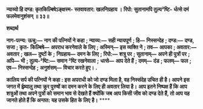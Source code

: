**न्याय्यो हि दण्ड: कृतकिल्बिषेऽङ्क्षस्म-** **स्तवावतार: खलनिग्रहाय ।** **रिपो: सुतानामपि तुल्य²ष्टि-** **र्धत्से दमं फलमेवानुशंसन् ॥ ३३॥** 

**शब्दार्थ** 

**नाग-पत्न्य: ऊचु:—** **नाग की पत्नियों ने कहा** **; न्याय्य:—** **सही न्यायपूर्ण** **; हि—** **निस्सन्देह** **; दण्ड:—** **दण्ड, सजा** **; कृत-** **किल्बिषे—** **अपराध करनेवाले के लिए** **; अस्मिन्—** **इस व्यक्ति ने** **; तव—** **आपका** **; अवतार:—** **अवतार** **; खल—** **दुष्टों के** **;** **निग्रहाय—** **दमन के लिए** **; रिपो:—** **शत्रु पर** **; सुतानाम्—** **अपने ही पुत्रों पर** **; अपि—** **भी** **; तुल्य-²ष्टि:—** **समान ²ष्टि रखनेवाला** **;** **धत्से—** **आप देते हैं** **; दमम्—** **दंड** **; फलम्—** **फल** **; एव—** **निस्सन्देह** **; अनुशंसम्—** **विचार करते हुए।** **.** 

**कालिय सर्प की पत्नियों ने कहा : इस अपराधी को जो दण्ड मिला है, वह निस्संदेह उचित** **ही है। आपने इस जगत में ईष्र्यालु तथा क्रूर पुरुषों का दमन करने के लिए ही अवतार लिया है।** **आप इतने निष्पक्ष हैं कि आप शत्रुओं तथा अपने पुत्रों को समान भाव से देखते हैं क्योंकि जब** **आप किसी जीव को दण्ड देते हैं, तो आप यह जानते होते हैं कि अन्तत: यह उसके हित के लिए** **है।** **** 